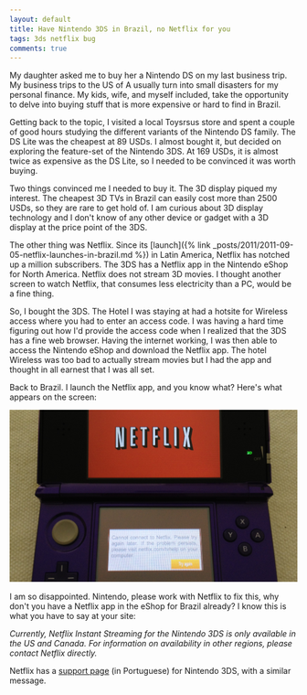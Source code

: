 ```yaml
---
layout: default
title: Have Nintendo 3DS in Brazil, no Netflix for you
tags: 3ds netflix bug
comments: true
---
```


My daughter asked me to buy her a Nintendo DS on my last business trip. My business trips to the US of A usually turn into small disasters for my personal finance. My kids, wife, and myself included, take the opportunity to delve into buying stuff that is more expensive or hard to find in Brazil.

Getting back to the topic, I visited a local Toysrsus store and spent a couple of good hours studying the different variants of the Nintendo DS family. The DS Lite was the cheapest at 89 USDs. I almost bought it, but decided on exploring the feature-set of the Nintendo 3DS. At 169 USDs, it is almost twice as expensive as the DS Lite, so I needed to be convinced it was worth buying.

Two things convinced me I needed to buy it. The 3D display piqued my interest. The cheapest 3D TVs in Brazil can easily cost more than 2500 USDs, so they are rare to get hold of. I am curious about 3D display technology and I don't know of any other device or gadget with a 3D display at the price point of the 3DS.

The other thing was Netflix. Since its [launch]({% link _posts/2011/2011-09-05-netflix-launches-in-brazil.md %}) in Latin America, Netflix has notched up a million subscribers. The 3DS has a Netflix app in the Nintendo eShop for North America. Netflix does not stream 3D movies. I thought another screen to watch Netflix, that consumes less electricity than a PC, would be a fine thing.

So, I bought the 3DS. The Hotel I was staying at had a hotsite for Wireless access where you had to enter an access code. I was having a hard time figuring out how I'd provide the access code when I realized that the 3DS has a fine web browser. Having the internet working, I was then able to access the Nintendo eShop and download the Netflix app. The hotel Wireless was too bad to actually stream movies but I had the app and thought in all earnest that I was all set.

Back to Brazil. I launch the Netflix app, and you know what? Here's what appears on the screen:

![Nintendo 3DS Netflix](/assets/img/nintendo-3ds-netflix.png)

I am so disappointed. Nintendo, please work with Netflix to fix this, why don't you have a Netflix app in the eShop for Brazil already? I know this is what you have to say at your site:

_Currently, Netflix Instant Streaming for the Nintendo 3DS is only available in the US and Canada. For information on availability in other regions, please contact Netflix directly._

Netflix has a [support page](https://help.netflix.com/pt/node/23891) (in Portuguese) for Nintendo 3DS, with a similar message.
